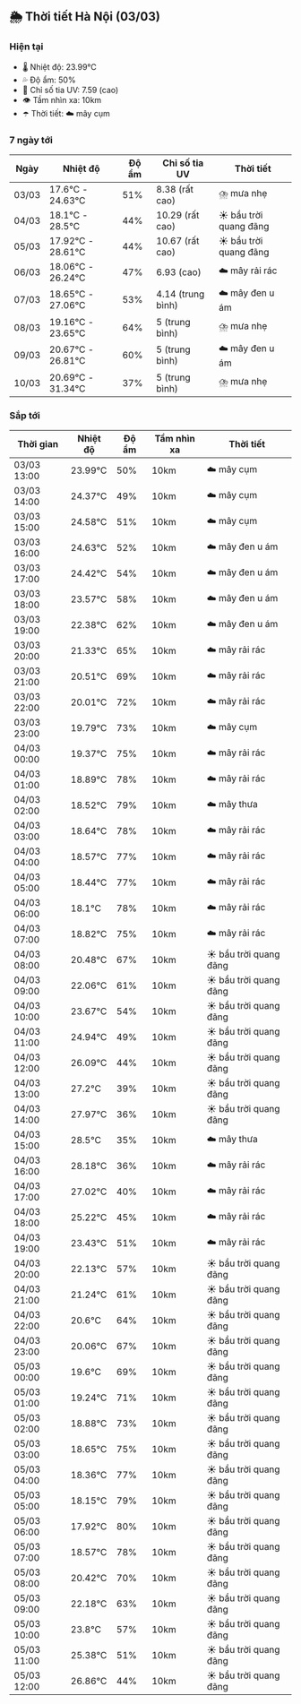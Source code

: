 ## 🌦️ Thời tiết Hà Nội (03/03)

### Hiện tại

- 🌡️ Nhiệt độ: 23.99℃
- 💦 Độ ẩm: 50%
- 🌟 Chỉ số tia UV: 7.59 (cao)
- 👁️ Tầm nhìn xa: 10km
- ☂️ Thời tiết: ☁️ mây cụm

### 7 ngày tới

| Ngày | Nhiệt độ | Độ ẩm | Chỉ số tia UV | Thời tiết |
| --- | --- | --- | --- | --- |
| 03/03 | 17.6℃ - 24.63℃ | 51% | 8.38 (rất cao) | ⛈️ mưa nhẹ |
| 04/03 | 18.1℃ - 28.5℃ | 44% | 10.29 (rất cao) | ☀️ bầu trời quang đãng |
| 05/03 | 17.92℃ - 28.61℃ | 44% | 10.67 (rất cao) | ☀️ bầu trời quang đãng |
| 06/03 | 18.06℃ - 26.24℃ | 47% | 6.93 (cao) | ☁️ mây rải rác |
| 07/03 | 18.65℃ - 27.06℃ | 53% | 4.14 (trung bình) | ☁️ mây đen u ám |
| 08/03 | 19.16℃ - 23.65℃ | 64% | 5 (trung bình) | ⛈️ mưa nhẹ |
| 09/03 | 20.67℃ - 26.81℃ | 60% | 5 (trung bình) | ☁️ mây đen u ám |
| 10/03 | 20.69℃ - 31.34℃ | 37% | 5 (trung bình) | ⛈️ mưa nhẹ |

### Sắp tới

| Thời gian | Nhiệt độ | Độ ẩm | Tầm nhìn xa | Thời tiết |
| --- | --- | --- | --- | --- |
| 03/03 13:00 | 23.99℃ | 50% | 10km | ☁️ mây cụm |
| 03/03 14:00 | 24.37℃ | 49% | 10km | ☁️ mây cụm |
| 03/03 15:00 | 24.58℃ | 51% | 10km | ☁️ mây cụm |
| 03/03 16:00 | 24.63℃ | 52% | 10km | ☁️ mây đen u ám |
| 03/03 17:00 | 24.42℃ | 54% | 10km | ☁️ mây đen u ám |
| 03/03 18:00 | 23.57℃ | 58% | 10km | ☁️ mây đen u ám |
| 03/03 19:00 | 22.38℃ | 62% | 10km | ☁️ mây đen u ám |
| 03/03 20:00 | 21.33℃ | 65% | 10km | ☁️ mây rải rác |
| 03/03 21:00 | 20.51℃ | 69% | 10km | ☁️ mây rải rác |
| 03/03 22:00 | 20.01℃ | 72% | 10km | ☁️ mây rải rác |
| 03/03 23:00 | 19.79℃ | 73% | 10km | ☁️ mây cụm |
| 04/03 00:00 | 19.37℃ | 75% | 10km | ☁️ mây rải rác |
| 04/03 01:00 | 18.89℃ | 78% | 10km | ☁️ mây rải rác |
| 04/03 02:00 | 18.52℃ | 79% | 10km | ☁️ mây thưa |
| 04/03 03:00 | 18.64℃ | 78% | 10km | ☁️ mây rải rác |
| 04/03 04:00 | 18.57℃ | 77% | 10km | ☁️ mây rải rác |
| 04/03 05:00 | 18.44℃ | 77% | 10km | ☁️ mây rải rác |
| 04/03 06:00 | 18.1℃ | 78% | 10km | ☁️ mây rải rác |
| 04/03 07:00 | 18.82℃ | 75% | 10km | ☁️ mây rải rác |
| 04/03 08:00 | 20.48℃ | 67% | 10km | ☀️ bầu trời quang đãng |
| 04/03 09:00 | 22.06℃ | 61% | 10km | ☀️ bầu trời quang đãng |
| 04/03 10:00 | 23.67℃ | 54% | 10km | ☀️ bầu trời quang đãng |
| 04/03 11:00 | 24.94℃ | 49% | 10km | ☀️ bầu trời quang đãng |
| 04/03 12:00 | 26.09℃ | 44% | 10km | ☀️ bầu trời quang đãng |
| 04/03 13:00 | 27.2℃ | 39% | 10km | ☀️ bầu trời quang đãng |
| 04/03 14:00 | 27.97℃ | 36% | 10km | ☀️ bầu trời quang đãng |
| 04/03 15:00 | 28.5℃ | 35% | 10km | ☁️ mây thưa |
| 04/03 16:00 | 28.18℃ | 36% | 10km | ☁️ mây rải rác |
| 04/03 17:00 | 27.02℃ | 40% | 10km | ☁️ mây rải rác |
| 04/03 18:00 | 25.22℃ | 45% | 10km | ☁️ mây rải rác |
| 04/03 19:00 | 23.43℃ | 51% | 10km | ☁️ mây rải rác |
| 04/03 20:00 | 22.13℃ | 57% | 10km | ☀️ bầu trời quang đãng |
| 04/03 21:00 | 21.24℃ | 61% | 10km | ☀️ bầu trời quang đãng |
| 04/03 22:00 | 20.6℃ | 64% | 10km | ☀️ bầu trời quang đãng |
| 04/03 23:00 | 20.06℃ | 67% | 10km | ☀️ bầu trời quang đãng |
| 05/03 00:00 | 19.6℃ | 69% | 10km | ☀️ bầu trời quang đãng |
| 05/03 01:00 | 19.24℃ | 71% | 10km | ☀️ bầu trời quang đãng |
| 05/03 02:00 | 18.88℃ | 73% | 10km | ☀️ bầu trời quang đãng |
| 05/03 03:00 | 18.65℃ | 75% | 10km | ☀️ bầu trời quang đãng |
| 05/03 04:00 | 18.36℃ | 77% | 10km | ☀️ bầu trời quang đãng |
| 05/03 05:00 | 18.15℃ | 79% | 10km | ☀️ bầu trời quang đãng |
| 05/03 06:00 | 17.92℃ | 80% | 10km | ☀️ bầu trời quang đãng |
| 05/03 07:00 | 18.57℃ | 78% | 10km | ☀️ bầu trời quang đãng |
| 05/03 08:00 | 20.42℃ | 70% | 10km | ☀️ bầu trời quang đãng |
| 05/03 09:00 | 22.18℃ | 63% | 10km | ☀️ bầu trời quang đãng |
| 05/03 10:00 | 23.8℃ | 57% | 10km | ☀️ bầu trời quang đãng |
| 05/03 11:00 | 25.38℃ | 51% | 10km | ☀️ bầu trời quang đãng |
| 05/03 12:00 | 26.86℃ | 44% | 10km | ☀️ bầu trời quang đãng |
